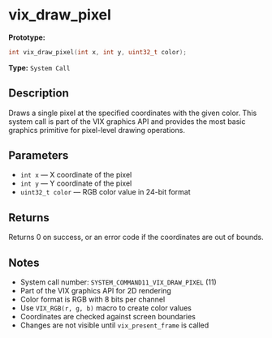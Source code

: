 vix_draw_pixel
==============

**Prototype:**

```c
int vix_draw_pixel(int x, int y, uint32_t color);
```

**Type:** `System Call`

Description
-----------

Draws a single pixel at the specified coordinates with the given color. This system call is part of the VIX graphics API and provides the most basic graphics primitive for pixel-level drawing operations.

Parameters
----------

*   `int x` — X coordinate of the pixel
*   `int y` — Y coordinate of the pixel
*   `uint32_t color` — RGB color value in 24-bit format

Returns
-------

Returns 0 on success, or an error code if the coordinates are out of bounds.

Notes
-----

- System call number: `SYSTEM_COMMAND11_VIX_DRAW_PIXEL` (11)
- Part of the VIX graphics API for 2D rendering
- Color format is RGB with 8 bits per channel
- Use `VIX_RGB(r, g, b)` macro to create color values
- Coordinates are checked against screen boundaries
- Changes are not visible until `vix_present_frame` is called
